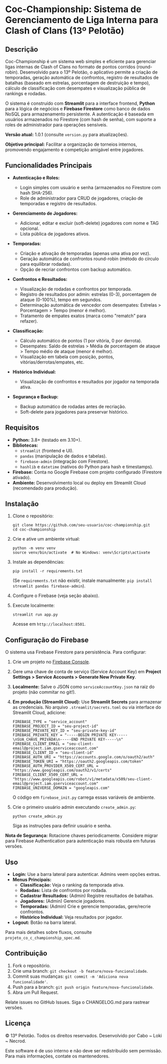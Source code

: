 # Coc-Championship: Sistema de Gerenciamento de Liga Interna para Clash of Clans (13º Pelotão)

## Descrição

Coc-Championship é um sistema web simples e eficiente para gerenciar ligas internas de Clash of Clans no formato de pontos corridos (round-robin). Desenvolvido para o 13º Pelotão, o aplicativo permite a criação de temporadas, geração automática de confrontos, registro de resultados de batalhas (baseado em estrelas, porcentagem de destruição e tempo), cálculo de classificação com desempates e visualização pública de rankings e rodadas.

O sistema é construído com **Streamlit** para a interface frontend, **Python** para a lógica de negócios e **Firebase Firestore** como banco de dados NoSQL para armazenamento persistente. A autenticação é baseada em usuários armazenados no Firestore (com hash de senha), com suporte a roles de administrador para operações sensíveis.

**Versão atual:** 1.0.1 (consulte `version.py` para atualizações).

**Objetivo principal:** Facilitar a organização de torneios internos, promovendo engajamento e competição amigável entre jogadores.

## Funcionalidades Principais

- **Autenticação e Roles:**
  - Login simples com usuário e senha (armazenados no Firestore com hash SHA-256).
  - Role de administrador para CRUD de jogadores, criação de temporadas e registro de resultados.

- **Gerenciamento de Jogadores:**
  - Adicionar, editar e excluir (soft-delete) jogadores com nome e TAG opcional.
  - Lista pública de jogadores ativos.

- **Temporadas:**
  - Criação e ativação de temporadas (apenas uma ativa por vez).
  - Geração automática de confrontos round-robin (método do círculo para equilibrar rodadas).
  - Opção de recriar confrontos com backup automático.

- **Confrontos e Resultados:**
  - Visualização de rodadas e confrontos por temporada.
  - Registro de resultados por admin: estrelas (0-3), porcentagem de ataque (0-100%), tempo em segundos.
  - Determinação automática de vencedor com desempates: Estrelas > Porcentagem > Tempo (menor é melhor).
  - Tratamento de empates exatos (marca como "rematch" para refazer).

- **Classificação:**
  - Cálculo automático de pontos (1 por vitória, 0 por derrota).
  - Desempates: Saldo de estrelas > Média de porcentagem de ataque > Tempo médio de ataque (menor é melhor).
  - Visualização em tabela com posição, pontos, vitórias/derrotas/empates, etc.

- **Histórico Individual:**
  - Visualização de confrontos e resultados por jogador na temporada ativa.

- **Segurança e Backup:**
  - Backup automático de rodadas antes de recriação.
  - Soft-delete para jogadores para preservar histórico.

## Requisitos

- **Python:** 3.8+ (testado em 3.10+).
- **Bibliotecas:** 
  - `streamlit` (frontend e UI).
  - `pandas` (manipulação de dados e tabelas).
  - `firebase-admin` (integração com Firestore).
  - `hashlib` e `datetime` (nativos do Python para hash e timestamps).
- **Firebase:** Conta no Google Firebase com projeto configurado (Firestore ativado).
- **Ambiente:** Desenvolvimento local ou deploy em Streamlit Cloud (recomendado para produção).

## Instalação

1. Clone o repositório:
   ```
   git clone https://github.com/seu-usuario/coc-championship.git
   cd coc-championship
   ```

2. Crie e ative um ambiente virtual:
   ```
   python -m venv venv
   source venv/bin/activate  # No Windows: venv\Scripts\activate
   ```

3. Instale as dependências:
   ```
   pip install -r requirements.txt
   ```
   (Se `requirements.txt` não existir, instale manualmente: `pip install streamlit pandas firebase-admin`).

4. Configure o Firebase (veja seção abaixo).

5. Execute localmente:
   ```
   streamlit run app.py
   ```
   Acesse em `http://localhost:8501`.

## Configuração do Firebase

O sistema usa Firebase Firestore para persistência. Para configurar:

1. Crie um projeto no [Firebase Console](https://console.firebase.google.com/).
2. Gere uma chave de conta de serviço (Service Account Key) em **Project Settings > Service Accounts > Generate New Private Key**.
3. **Localmente:** Salve o JSON como `serviceAccountKey.json` na raiz do projeto (não commitar no git!).
4. **Em produção (Streamlit Cloud):** Use **Streamlit Secrets** para armazenar as credenciais. No arquivo `.streamlit/secrets.toml` ou via interface do Streamlit Cloud, adicione:
   ```
   FIREBASE_TYPE = "service_account"
   FIREBASE_PROJECT_ID = "seu-project-id"
   FIREBASE_PRIVATE_KEY_ID = "seu-private-key-id"
   FIREBASE_PRIVATE_KEY = "-----BEGIN PRIVATE KEY-----\nSUA_CHAVE_PRIVADA\n-----END PRIVATE KEY-----\n"
   FIREBASE_CLIENT_EMAIL = "seu-client-email@project.iam.gserviceaccount.com"
   FIREBASE_CLIENT_ID = "seu-client-id"
   FIREBASE_AUTH_URI = "https://accounts.google.com/o/oauth2/auth"
   FIREBASE_TOKEN_URI = "https://oauth2.googleapis.com/token"
   FIREBASE_AUTH_PROVIDER_X509_CERT_URL = "https://www.googleapis.com/oauth2/v1/certs"
   FIREBASE_CLIENT_X509_CERT_URL = "https://www.googleapis.com/robot/v1/metadata/x509/seu-client-email@project.iam.gserviceaccount.com"
   FIREBASE_UNIVERSE_DOMAIN = "googleapis.com"
   ```
   O código em `firebase_init.py` carrega essas variáveis de ambiente.

5. Crie o primeiro usuário admin executando `create_admin.py`:
   ```
   python create_admin.py
   ```
   Siga as instruções para definir usuário e senha.

**Nota de Segurança:** Rotacione chaves periodicamente. Considere migrar para Firebase Authentication para autenticação mais robusta em futuras versões.

## Uso

- **Login:** Use a barra lateral para autenticar. Admins veem opções extras.
- **Menus Principais:**
  - **Classificação:** Veja o ranking da temporada ativa.
  - **Rodadas:** Lista de confrontos por rodada.
  - **Cadastrar Resultados:** (Admin) Registre resultados de batalhas.
  - **Jogadores:** (Admin) Gerencie jogadores.
  - **Temporadas:** (Admin) Crie e gerencie temporadas, gere/recrie confrontos.
  - **Histórico Individual:** Veja resultados por jogador.
- **Logout:** Botão na barra lateral.

Para mais detalhes sobre fluxos, consulte `projeto_co_c_championship_spec.md`.

## Contribuição

1. Fork o repositório.
2. Crie uma branch: `git checkout -b feature/nova-funcionalidade`.
3. Commit suas mudanças: `git commit -m 'Adiciona nova funcionalidade'`.
4. Push para a branch: `git push origin feature/nova-funcionalidade`.
5. Abra um Pull Request.

Relate issues no GitHub Issues. Siga o CHANGELOG.md para rastrear versões.

## Licença

© 13º Pelotão. Todos os direitos reservados. Desenvolvido por Cabo ~ Loki ~ Necrod.

Este software é de uso interno e não deve ser redistribuído sem permissão. Para mais informações, contate os mantenedores.